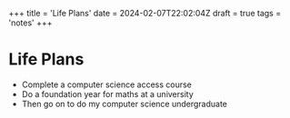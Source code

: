 +++
title = 'Life Plans'
date = 2024-02-07T22:02:04Z
draft = true
tags = 'notes'
+++

# Life Plans
- Complete a computer science access course
- Do a foundation year for maths at a university
- Then go on to do my computer science undergraduate